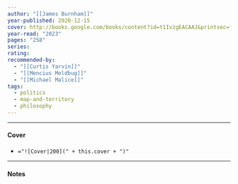 ```yaml
---
author: "[[James Burnham]]"
year-published: 2020-12-15
cover: http://books.google.com/books/content?id=t1IvzgEACAAJ&printsec=frontcover&img=1&zoom=1&source=gbs_api
year-read: "2023"
pages: "258"
series: 
rating: 
recommended-by:
  - "[[Curtis Yarvin]]"
  - "[[Mencius Moldbug]]"
  - "[[Michael Malice]]"
tags:
  - politics
  - map-and-territory
  - philosophy
---
```


---
#### Cover
- `="![Cover|200](" + this.cover + ")"`
---
#### Notes